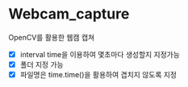 # Webcam_capture
OpenCV를 활용한 웹캠 캡쳐

- [x] interval time을 이용하여 몇초마다 생성할지 지정가능
- [x] 폴더 지정 가능
- [x] 파일명은 time.time()을 활용하여 겹치지 않도록 지정
